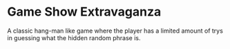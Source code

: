 # Game Show Extravaganza
 
A classic hang-man like game where the player has a limited amount of trys in guessing what the hidden random phrase is.
